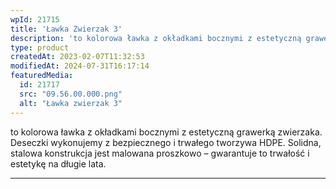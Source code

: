 ```yaml
---
wpId: 21715
title: 'Ławka Zwierzak 3'
description: 'to kolorowa ławka z okładkami bocznymi z estetyczną grawerką zwierzaka. Deseczki wykonujemy z bezpiecznego i trwałego tworzywa HDPE. Solidna, stalowa konstrukcja jest malowana proszkowo – gwarantuje to trwałość i estetykę na długie lata.'
type: product
createdAt: 2023-02-07T11:32:53
modifiedAt: 2024-07-31T16:17:14
featuredMedia:
  id: 21717
  src: "09.56.00.000.png"
  alt: "Ławka zwierzak 3"
---
```



to kolorowa ławka z okładkami bocznymi z estetyczną grawerką zwierzaka. Deseczki wykonujemy z bezpiecznego i trwałego tworzywa HDPE. Solidna, stalowa konstrukcja jest malowana proszkowo – gwarantuje to trwałość i estetykę na długie lata.

* * *